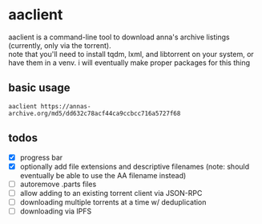 # aaclient
aaclient is a command-line tool to download anna's archive listings (currently, only via the torrent).  
note that you'll need to install tqdm, lxml, and libtorrent on your system, or have them in a venv. i will eventually make proper packages for this thing

## basic usage
```shell
aaclient https://annas-archive.org/md5/dd632c78acf44ca9ccbcc716a5727f68
```

## todos
- [x] progress bar
- [x] optionally add file extensions and descriptive filenames (note: should eventually be able to use the AA filename instead)
- [ ] autoremove .parts files
- [ ] allow adding to an existing torrent client via JSON-RPC
- [ ] downloading multiple torrents at a time w/ deduplication
- [ ] downloading via IPFS
